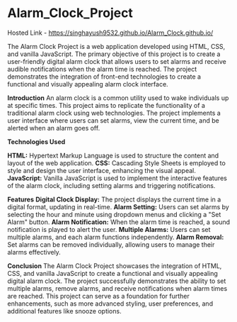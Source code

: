 # Alarm_Clock_Project

Hosted Link - https://singhayush9532.github.io/Alarm_Clock.github.io/

The Alarm Clock Project is a web application developed using HTML, CSS, and vanilla JavaScript. The primary objective of this project is to create a user-friendly digital alarm clock that allows users to set alarms and receive audible notifications when the alarm time is reached. The project demonstrates the integration of front-end technologies to create a functional and visually appealing alarm clock interface.

**Introduction**
An alarm clock is a common utility used to wake individuals up at specific times. This project aims to replicate the functionality of a traditional alarm clock using web technologies. The project implements a user interface where users can set alarms, view the current time, and be alerted when an alarm goes off.

**Technologies Used**

**HTML:** Hypertext Markup Language is used to structure the content and layout of the web application.
**CSS:** Cascading Style Sheets is employed to style and design the user interface, enhancing the visual appeal.
**JavaScript:** Vanilla JavaScript is used to implement the interactive features of the alarm clock, including setting alarms and triggering notifications.

**Features**
**Digital Clock Display:** The project displays the current time in a digital format, updating in real-time.
**Alarm Setting:** Users can set alarms by selecting the hour and minute using dropdown menus and clicking a "Set Alarm" button.
**Alarm Notification:** When the alarm time is reached, a sound notification is played to alert the user.
**Multiple Alarms:** Users can set multiple alarms, and each alarm functions independently.
**Alarm Removal:** Set alarms can be removed individually, allowing users to manage their alarms effectively.

**Conclusion**
The Alarm Clock Project showcases the integration of HTML, CSS, and vanilla JavaScript to create a functional and visually appealing digital alarm clock. The project successfully demonstrates the ability to set multiple alarms, remove alarms, and receive notifications when alarm times are reached. This project can serve as a foundation for further enhancements, such as more advanced styling, user preferences, and additional features like snooze options.

